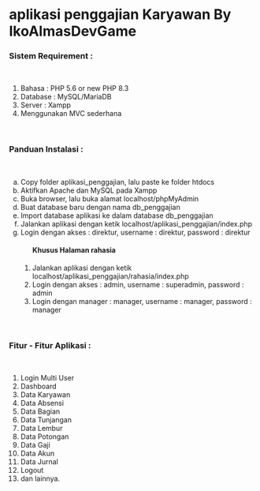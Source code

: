 # aplikasi penggajian Karyawan By IkoAlmasDevGame
<h3>Sistem Requirement :</h3>
<br>
<ol type=1>
    <li>Bahasa : PHP 5.6 or new PHP 8.3</li>
    <li>Database : MySQL/MariaDB</li>
    <li>Server : Xampp</li>
    <li>Menggunakan MVC sederhana</li>
</ol>
<br>
<h3>Panduan Instalasi :</h3>
<br>
<ol type=a>
    <li>Copy folder aplikasi_penggajian, lalu paste ke folder htdocs</li>
    <li>Aktifkan Apache dan MySQL pada Xampp</li>
    <li>Buka browser, lalu buka alamat localhost/phpMyAdmin</li>
    <li>Buat database baru dengan nama db_penggajian</li>
    <li>Import database aplikasi ke dalam database db_penggajian</li>
    <li>Jalankan aplikasi dengan ketik localhost/aplikasi_penggajian/index.php</li>
    <li>Login dengan akses : direktur, username : direktur, password : direktur</li>
    <ol type=1>
        <h4>Khusus Halaman rahasia</h4>
        <li>Jalankan aplikasi dengan ketik localhost/aplikasi_penggajian/rahasia/index.php</li>
        <li>Login dengan akses : admin, username : superadmin, password : admin</li>
        <li>Login dengan manager : manager, username : manager, password : manager</li>
    </ol>
</ol>
<br>
<h3>Fitur - Fitur Aplikasi :</h3>
<br>
<ol type=1>
    <li>Login Multi User</li>
    <li>Dashboard</li>
    <li>Data Karyawan</li>
    <li>Data Absensi</li>
    <li>Data Bagian</li>
    <li>Data Tunjangan</li>
    <li>Data Lembur</li>
    <li>Data Potongan</li>
    <li>Data Gaji</li>
    <li>Data Akun</li>
    <li>Data Jurnal</li>
    <li>Logout</li>
    <li>dan lainnya.</li>
</ol>

